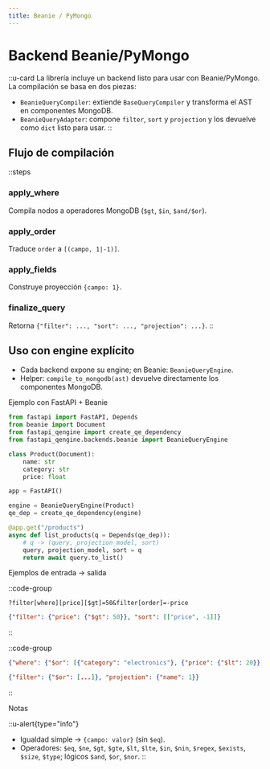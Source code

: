 ```yaml
---
title: Beanie / PyMongo
---
```


# Backend Beanie/PyMongo

::u-card
La librería incluye un backend listo para usar con Beanie/PyMongo. La compilación se basa en dos piezas:

- `BeanieQueryCompiler`: extiende `BaseQueryCompiler` y transforma el AST en componentes MongoDB.
- `BeanieQueryAdapter`: compone `filter`, `sort` y `projection` y los devuelve como `dict` listo para usar.
::

## Flujo de compilación

::steps
### apply_where
Compila nodos a operadores MongoDB (`$gt`, `$in`, `$and/$or`).

### apply_order
Traduce `order` a `[(campo, 1|-1)]`.

### apply_fields
Construye proyección `{campo: 1}`.

### finalize_query
Retorna `{"filter": ..., "sort": ..., "projection": ...}`.
::

## Uso con engine explícito

- Cada backend expone su engine; en Beanie: `BeanieQueryEngine`.
- Helper: `compile_to_mongodb(ast)` devuelve directamente los componentes MongoDB.

Ejemplo con FastAPI + Beanie

```python [routes.py]
from fastapi import FastAPI, Depends
from beanie import Document
from fastapi_qengine import create_qe_dependency
from fastapi_qengine.backends.beanie import BeanieQueryEngine

class Product(Document):
    name: str
    category: str
    price: float

app = FastAPI()

engine = BeanieQueryEngine(Product)
qe_dep = create_qe_dependency(engine)

@app.get("/products")
async def list_products(q = Depends(qe_dep)):
    # q -> (query, projection_model, sort)
    query, projection_model, sort = q
    return await query.to_list()
```

Ejemplos de entrada → salida

::code-group
```text [URL]
?filter[where][price][$gt]=50&filter[order]=-price
```
```json [Compilado]
{"filter": {"price": {"$gt": 50}}, "sort": [["price", -1]]}
```
::

::code-group
```json [JSON]
{"where": {"$or": [{"category": "electronics"}, {"price": {"$lt": 20}}]}, "fields": {"name": 1}}
```
```json [Compilado]
{"filter": {"$or": [...]}, "projection": {"name": 1}}
```
::

Notas

::u-alert{type="info"}
- Igualdad simple → `{campo: valor}` (sin `$eq`).
- Operadores: `$eq`, `$ne`, `$gt`, `$gte`, `$lt`, `$lte`, `$in`, `$nin`, `$regex`, `$exists`, `$size`, `$type`; lógicos `$and`, `$or`, `$nor`.
::
